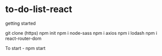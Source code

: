 # to-do-list-react

getting started

git clone (https)
npm init
npm i node-sass
npm i axios
npm i lodash
npm i react-router-dom

To start - npm start
